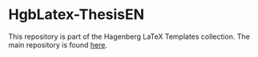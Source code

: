 # HgbLatex-ThesisEN

This repository is part of the Hagenberg LaTeX Templates collection.
The main repository is found [here](https://github.com/Digital-Media/HagenbergThesis).